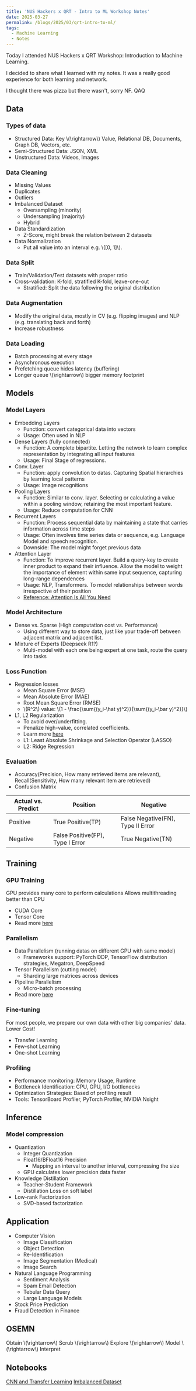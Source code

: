 ```yaml
---
title: 'NUS Hackers x QRT - Intro to ML Workshop Notes'
date: 2025-03-27
permalink: /blogs/2025/03/qrt-intro-to-ml/
tags:
  - Machine Learning
  - Notes
---
```


Today I attended NUS Hackers x QRT Workshop: Introduction to Machine Learning.

I decided to share what I learned with my notes. It was a really good experience for both learning and network.

I thought there was pizza but there wasn't, sorry NF. QAQ

## Data

### Types of data

- Structured Data: Key \\(\rightarrow\\) Value, Relational DB, Documents, Graph DB, Vectors, etc.
- Semi-Structured Data: JSON, XML
- Unstructured Data: Videos, Images

### Data Cleaning

- Missing Values
- Duplicates
- Outliers
- Imbalanced Dataset
	- Oversampling (minority)
	- Undersampling (majority)
	- Hybrid
- Data Standardization
	- Z-Score, might break the relation between 2 datasets
- Data Normalization
	- Put all value into an interval e.g. \\([0, 1]\\).

### Data Split

- Train/Validation/Test datasets with proper ratio
- Cross-validation: K-fold, stratified K-fold, leave-one-out
    - Stratified: Split the data following the original distribution

### Data Augmentation 

- Modify the original data, mostly in CV (e.g. flipping images) and NLP (e.g. translating back and forth)
- Increase robustness

### Data Loading

- Batch processing at every stage
- Asynchronous execution
- Prefetching queue hides latency (buffering)
- Longer queue \\(\rightarrow\\) bigger memory footprint

## Models

### Model Layers

- Embedding Layers
	- Function: convert categorical data into vectors
	- Usage: Often used in NLP
- Dense Layers (fully connected)
	- Function: A complete bipartite. Letting the network to learn complex representation by integrating all input features
	- Usage: Final Stage of regressions.
- Conv. Layer
	- Function: apply convolution to datas. Capturing Spatial hierarchies by learning local patterns
	- Usage: Image recognitions
- Pooling Layers
	- Function: Similar to conv. layer. Selecting or calculating a value within a pooling window, retaining the most important feature.
	- Usage: Reduce computation for CNN
- Recurrent Layers
	- Function: Process sequential data by maintaining a state that carries information across time steps
	- Usage: Often involves time series data or sequence, e.g. Language Model and speech recognition.
	- Downside: The model might forget previous data
- Attention Layer
	- Function: To improve recurrent layer. Build a query-key to create inner product to expand their influence. Allow the model to weight the importance of element within same input sequence, capturing long-range dependences
	- Usage: NLP, Transformers. To model relationships between words irrespective of their position
	- [Reference: Attention Is All You Need](https://arxiv.org/pdf/1706.03762)

### Model Architecture
- Dense vs. Sparse (High computation cost vs. Performance)
	- Using different way to store data, just like your trade-off between adjacent matrix and adjacent list.
- Mixture of Experts (Deepseek R1?)
	- Multi-model with each one being expert at one task, route the query into tasks

### Loss Function
- Regression losses
	- Mean Square Error (MSE)
	- Mean Absolute Error (MAE)
	- Root Mean Square Error (RMSE)
	- \\(R^2\\) value: \\(1 - \frac{\sum{(y_i-\hat y)^2}}{\sum{(y_i-\bar y)^2}}\\)
- L1, L2 Regularization
	- To avoid over/underfitting.
	- Penalize high-value, correlated coefficients.
	- Learn more [here](https://en.wikipedia.org/wiki/Regularization_(mathematics))
	- L1: Least Absolute Shrinkage and Selection Operator (LASSO)
    - L2: Ridge Regression

### Evaluation
- Accuracy(Precision, How many retrieved items are relevant), Recall(Sensitivity, How many relevant item are retrieved)
- Confusion Matrix

| Actual vs. Predict | Position                         | Negative                          |
| ------------------ | -------------------------------- | --------------------------------- |
| Positive           | True Positive(TP)                | False Negative(FN), Type II Error |
| Negative           | False Positive(FP), Type I Error | True Negative(TN)                 |

## Training

### GPU Training

GPU provides many core to perform calculations
Allows multithreading better than CPU
- CUDA Core
- Tensor Core
- Read more [here](https://www.nvidia.com/content/pdf/fermi_white_papers/p.glaskowsky_nvidia%27s_fermi-the_first_complete_gpu_architecture.pdf)

### Parallelism

- Data Parallelism (running datas on different GPU with same model)
	- Frameworks support: PyTorch DDP, TensorFlow distribution strategies, Megatron, DeepSpeed
- Tensor Parallelism (cutting model)
	- Sharding large matrices across devices
- Pipeline Parallelism
	- Micro-batch processing
- Read more [here](https://uvadlc-notebooks.readthedocs.io/en/latest/tutorial_notebooks/scaling/JAX/data_parallel_fsdp.html)

### Fine-tuning

For most people, we prepare our own data with other big companies' data.
Lower Cost!
- Transfer Learning
- Few-shot Learning
- One-shot Learning

### Profiling

- Performance monitoring: Memory Usage, Runtime
- Bottleneck Identification: CPU, GPU, I/O bottlenecks
- Optimization Strategies: Based of profiling result
- Tools: TensorBoard Profiler, PyTorch Profiler, NVIDIA Nsight

## Inference

### Model compression

- Quantization
	- Integer Quantization
	- Float16/BFloat16 Precision
		- Mapping an interval to another interval, compressing the size
	- GPU calculates lower precision data faster
- Knowledge Distillation
	- Teacher-Student Framework
	- Distillation Loss on soft label
- Low-rank Factorization
	- SVD-based factorization

## Application

- Computer Vision
    - Image Classification
    - Object Detection
    - Re-Identification
    - Image Segmentation (Medical)
    - Image Search
- Natural Language Programming
    - Sentiment Analysis
    - Spam Email Detection
    - Tebular Data Query
    - Large Language Models
- Stock Price Prediction
- Fraud Detection in Finance

## OSEMN

Obtain \\(\rightarrow\\) Scrub \\(\rightarrow\\) Explore \\(\rightarrow\\) Model \\(\rightarrow\\) Interpret

## Notebooks

[CNN and Transfer Learning](https://www.kaggle.com/code/jonaspalucibarbosa/chest-x-ray-pneumonia-cnn-transfer-learning)
[Imbalanced Dataset](https://www.kaggle.com/code/janiobachmann/credit-fraud-dealing-with-imbalanced-datasets)